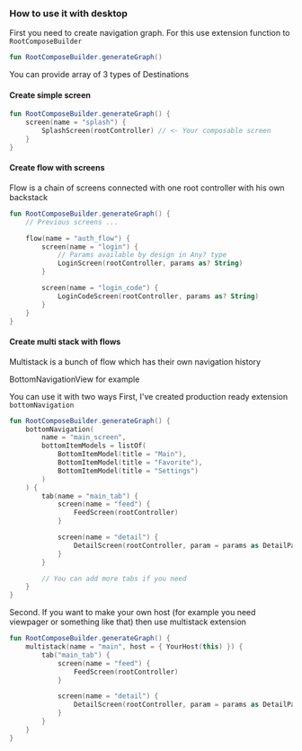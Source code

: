 ### How to use it with desktop

First you need to create navigation graph. For this use extension function to `RootComposeBuilder`

```kotlin
fun RootComposeBuilder.generateGraph()
```

You can provide array of 3 types of Destinations

#### Create simple screen

```kotlin
fun RootComposeBuilder.generateGraph() {
    screen(name = "splash") {
        SplashScreen(rootController) // <- Your composable screen
    }
}
```

#### Create flow with screens

Flow is a chain of screens connected with one root controller with his own backstack

```kotlin
fun RootComposeBuilder.generateGraph() {
    // Previous screens ...

    flow(name = "auth_flow") {
        screen(name = "login") {
            // Params available by design in Any? type
            LoginScreen(rootController, params as? String)
        }

        screen(name = "login_code") {
            LoginCodeScreen(rootController, params as? String)
        }
    }
}
```

#### Create multi stack with flows

Multistack is a bunch of flow which has their own navigation history

BottomNavigationView for example

You can use it with two ways First, I've created production ready extension `bottomNavigation`

```kotlin
fun RootComposeBuilder.generateGraph() {
    bottomNavigation(
        name = "main_screen",
        bottomItemModels = listOf(
            BottomItemModel(title = "Main"),
            BottomItemModel(title = "Favorite"),
            BottomItemModel(title = "Settings")
        )
    ) {
        tab(name = "main_tab") {
            screen(name = "feed") {
                FeedScreen(rootController)
            }

            screen(name = "detail") {
                DetailScreen(rootController, param = params as DetailParams)
            }
        }

        // You can add more tabs if you need
    }
}
```

Second. If you want to make your own host (for example you need viewpager or something like that)
then use multistack extension

```kotlin
fun RootComposeBuilder.generateGraph() {
    multistack(name = "main", host = { YourHost(this) }) {
        tab("main_tab") {
            screen(name = "feed") {
                FeedScreen(rootController)
            }

            screen(name = "detail") {
                DetailScreen(rootController, param = params as DetailParams)
            }
        }
    }
}
```